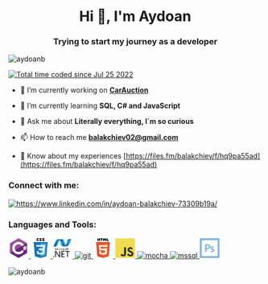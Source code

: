<h1 align="center">Hi 👋, I'm Aydoan</h1>
<h3 align="center">Trying to start my journey as a developer</h3>

<p align="left"> <img src="https://komarev.com/ghpvc/?username=aydoanb&label=Profile%20views&color=0e75b6&style=flat" alt="aydoanb" /> </p>

<a href="https://wakatime.com/@282b4541-7dc2-4359-870e-1b1b2b6bfc9b"><img  src="https://wakatime.com/badge/user/282b4541-7dc2-4359-870e-1b1b2b6bfc9b.svg" alt="Total time coded since Jul 25 2022" /></a>

- 🔭 I’m currently working on **<a href="https://github.com/AydoanB/CarAuction">CarAuction</a>**

- 🌱 I’m currently learning **SQL, C# and JavaScript**

- 💬 Ask me about **Literally everything, I`m so curious**

- 📫 How to reach me **balakchiev02@gmail.com**

- 📄 Know about my experiences [https://files.fm/balakchiev/f/hq9pa55ad](https://files.fm/balakchiev/f/hq9pa55ad)


<h3 align="left">Connect with me:</h3>
<p align="left">
<a href="https://bg.linkedin.com/in/aydoan-balakchiev-73309b19a" target="blank"><img align="center" src="https://raw.githubusercontent.com/rahuldkjain/github-profile-readme-generator/master/src/images/icons/Social/linked-in-alt.svg" alt="https://www.linkedin.com/in/aydoan-balakchiev-73309b19a/" height="30" width="40" /></a>
</p>

<h3 align="left">Languages and Tools:</h3>
<p align="left"> <a href="https://www.w3schools.com/cs/" target="_blank" rel="noreferrer"> <img src="https://raw.githubusercontent.com/devicons/devicon/master/icons/csharp/csharp-original.svg" alt="csharp" width="40" height="40"/> </a> <a href="https://www.w3schools.com/css/" target="_blank" rel="noreferrer"> <img src="https://raw.githubusercontent.com/devicons/devicon/master/icons/css3/css3-original-wordmark.svg" alt="css3" width="40" height="40"/> </a> <a href="https://dotnet.microsoft.com/" target="_blank" rel="noreferrer"> <img src="https://raw.githubusercontent.com/devicons/devicon/master/icons/dot-net/dot-net-original-wordmark.svg" alt="dotnet" width="40" height="40"/> </a>  <a href="https://git-scm.com/" target="_blank" rel="noreferrer"> <img src="https://www.vectorlogo.zone/logos/git-scm/git-scm-icon.svg" alt="git" width="40" height="40"/> </a> <a href="https://www.w3.org/html/" target="_blank" rel="noreferrer"> <img src="https://raw.githubusercontent.com/devicons/devicon/master/icons/html5/html5-original-wordmark.svg" alt="html5" width="40" height="40"/> </a> <a href="https://developer.mozilla.org/en-US/docs/Web/JavaScript" target="_blank" rel="noreferrer"> <img src="https://raw.githubusercontent.com/devicons/devicon/master/icons/javascript/javascript-original.svg" alt="javascript" width="40" height="40"/> </a> <a href="https://mochajs.org" target="_blank" rel="noreferrer"> <img src="https://www.vectorlogo.zone/logos/mochajs/mochajs-icon.svg" alt="mocha" width="40" height="40"/> </a> <a href="https://www.microsoft.com/en-us/sql-server" target="_blank" rel="noreferrer"> <img src="https://www.svgrepo.com/show/303229/microsoft-sql-server-logo.svg" alt="mssql" width="40" height="40"/> </a> <a href="https://www.photoshop.com/en" target="_blank" rel="noreferrer"> <img src="https://raw.githubusercontent.com/devicons/devicon/master/icons/photoshop/photoshop-line.svg" alt="photoshop" width="40" height="40"/> </a> </p>

<p><img align="center" src="https://github-readme-stats.vercel.app/api/top-langs?username=aydoanb&show_icons=true&locale=en&layout=compact" alt="aydoanb" /></p>
